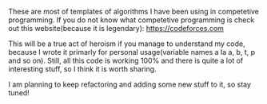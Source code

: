 These are most of templates of algorithms I have been using in competetive programming. If you do not know what competetive 
programming is check out this website(because it is legendary): https://codeforces.com

This will be a true act of heroism if you manage to understand my code, because I wrote it primarly for personal usage(variable names 
a la a, b, t, p and so on). Still, all this code is working 100% and there is quite a lot of interesting stuff, so I think 
it is worth sharing.

I am planning to keep refactoring and adding some new stuff to it, so stay tuned!
